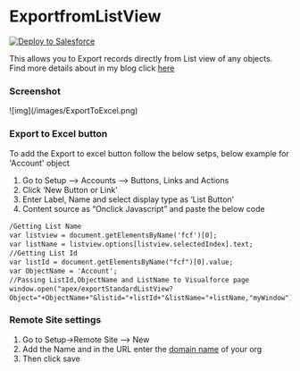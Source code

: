 ExportfromListView
==================

<a href="https://githubsfdeploy.herokuapp.com?owner=Karanraj&repo=ExportfromListView">
  <img alt="Deploy to Salesforce"
       src="https://raw.githubusercontent.com/afawcett/githubsfdeploy/master/src/main/webapp/resources/img/deploy.png">
</a>

This allows you to Export records directly from List view of any objects.<br/> 
Find more details about in my blog click <a href="http://clicksandcode.blogspot.in/2014/10/export-records-from-list-viewlistview.html">here</a> 

<h3>Screenshot</h3>
![img](/images/ExportToExcel.png)



<h3>Export to Excel button</h3>
To add the Export to excel button follow the below setps, below example for 'Account' object
  <ol>
  <li>Go to Setup –> Accounts –> Buttons, Links and Actions </li>
  <li>Click ‘New Button or Link'</li>
  <li>Enter Label, Name and select display type as ‘List Button’</li>
  <li>Content source as “Onclick Javascript” and paste the below code</li>
  </ol>

```
/Getting List Name 
var listview = document.getElementsByName('fcf')[0]; 
var listName = listview.options[listview.selectedIndex].text; 
//Getting List Id 
var listId = document.getElementsByName("fcf")[0].value; 
var ObjectName = 'Account'; 
//Passing ListId,ObjectName and ListName to Visualforce page 
window.open("apex/exportStandardListView?Object="+ObjectName+"&listid="+listId+"&listName="+listName,"myWindow");
```

<h3>Remote Site settings</h3>
 <ol>
 <li>Go to Setup->Remote Site –> New </li>
 <li>Add the Name and in the URL enter the <a href = "https://help.salesforce.com/HTViewHelpDoc?id=domain_name_app_url_changes.htm&language=en_US">domain name</a> of your org</li>
 <li>Then click save</li>
 </ol>
